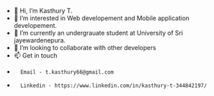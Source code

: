 - 👋 Hi, I’m Kasthury T.
- 👀 I’m interested in Web developement and Mobile application developement.
- 🌱 I’m currently an undergrauate student at University of Sri jayewardenepura.
- 💞️ I’m looking to collaborate with other developers
- 📫 Get in touch
-       Email - t.kasthury66@gmail.com
-       Linkedin - https://www.linkedin.com/in/kasthury-t-344842197/

<!---
Kasthurytp/Kasthurytp is a ✨ special ✨ repository because its `README.md` (this file) appears on your GitHub profile.
You can click the Preview link to take a look at your changes.
--->
